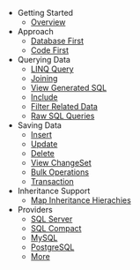 - Getting Started
   - [Overview](overview.md)
- Approach
   - [Database First](database-first.md)
   - [Code First](code-first.md)
- Querying Data
   - [LINQ Query](linq-query.md)
   - [Joining](joining.md)
   - [View Generated SQL](view-generated-sql.md)
   - [Include](include.md)
   - [Filter Related Data](filter-related-data.md)
   - [Raw SQL Queries](raw-sql-queries.md)
- Saving Data
   - [Insert](insert.md)
   - [Update](update.md)
   - [Delete](delete.md)
   - [View ChangeSet](view-changeset.md)
   - [Bulk Operations](bulk-operations.md)
   - [Transaction](transaction.md)
- Inheritance Support
   - [Map Inheritance Hierachies](map-inheritance-hierarchies.md)
- Providers
   - [SQL Server](sql-server.md)
   - [SQL Compact](sql-compact.md)
   - [MySQL](mysql.md)
   - [PostgreSQL](postgresql.md)
   - [More](more-providers.md)
